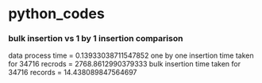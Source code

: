 # python_codes      

### bulk insertion vs 1 by 1 insertion comparison
data process time =  0.13933038711547852
one by one insertion time taken for 34716 recrods =  2768.8612990379333
bulk insertion time taken for 34716 records =  14.438089847564697
